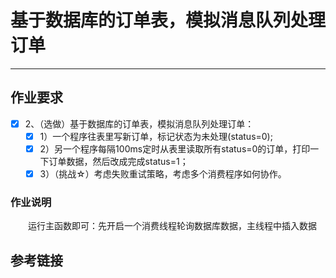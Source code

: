 # 基于数据库的订单表，模拟消息队列处理订单
***
## 作业要求
- [x] 2、（选做）基于数据库的订单表，模拟消息队列处理订单：
  - [x] 1）一个程序往表里写新订单，标记状态为未处理(status=0);
  - [x] 2）另一个程序每隔100ms定时从表里读取所有status=0的订单，打印一下订单数据，然后改成完成status=1；
  - [x] 3）（挑战☆）考虑失败重试策略，考虑多个消费程序如何协作。
  
### 作业说明
&ensp;&ensp;&ensp;&ensp;运行主函数即可：先开启一个消费线程轮询数据库数据，主线程中插入数据

## 参考链接

